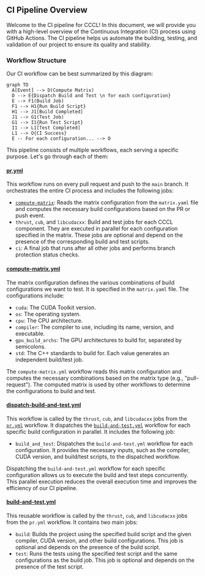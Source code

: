 ## CI Pipeline Overview

Welcome to the CI pipeline for CCCL! In this document, we will provide you with a high-level overview of the Continuous Integration (CI) process using GitHub Actions. The CI pipeline helps us automate the building, testing, and validation of our project to ensure its quality and stability.

### Workflow Structure

Our CI workflow can be best summarized by this diagram:

```mermaid
graph TD
  A[Event] --> D(Compute Matrix)
  D --> E{Dispatch Build and Test \n for each configuration}
  E --> F1(Build Job)
  F1 --> H1{Run Build Script}
  H1 --> J1[Build Completed]
  J1 --> G1(Test Job)
  G1 --> I1{Run Test Script}
  I1 --> L1[Test Completed]
  L1 --> O{CI Success}
  E -- For each configuration... --> O
```

This pipeline consists of multiple workflows, each serving a specific purpose. Let's go through each of them:

#### [pr.yml](.github/workflows/pr.yml)

This workflow runs on every pull request and push to the `main` branch. It orchestrates the entire CI process and includes the following jobs:

- [`compute-matrix`](#compute-matrix-yml): Reads the matrix configuration from the `matrix.yaml` file and computes the necessary build configurations based on the PR or push event.
- `thrust`, `cub`, and `libcudacxx`: Build and test jobs for each CCCL component. They are executed in parallel for each configuration specified in the matrix. These jobs are optional and depend on the presence of the corresponding build and test scripts.
- `ci`: A final job that runs after all other jobs and performs branch protection status checks.

#### [compute-matrix.yml](.github/workflows/compute-matrix.yml)

The matrix configuration defines the various combinations of build configurations we want to test. It is specified in the `matrix.yaml` file. The configurations include:

- `cuda`: The CUDA Toolkit version.
- `os`: The operating system.
- `cpu`: The CPU architecture.
- `compiler`: The compiler to use, including its name, version, and executable.
- `gpu_build_archs`: The GPU architectures to build for, separated by semicolons.
- `std`: The C++ standards to build for. Each value generates an independent build/test job.

The `compute-matrix.yml` workflow reads this matrix configuration and computes the necessary combinations based on the matrix type (e.g., "pull-request"). The computed matrix is used by other workflows to determine the configurations to build and test.

#### [dispatch-build-and-test.yml](#dispatch-build-and-test-yml)

This workflow is called by the `thrust`, `cub`, and `libcudacxx` jobs from the [`pr.yml`](#pr.yml) workflow. It dispatches the [`build-and-test.yml`](#build-and-test.yml) workflow for each specific build configuration in parallel. It includes the following job:

- `build_and_test`: Dispatches the `build-and-test.yml` workflow for each configuration. It provides the necessary inputs, such as the compiler, CUDA version, and build/test scripts, to the dispatched workflow.

Dispatching the `build-and-test.yml` workflow for each specific configuration allows us to execute the build and test steps concurrently. This parallel execution reduces the overall execution time and improves the efficiency of our CI pipeline.
#### [build-and-test.yml](.github/workflows/build-and-test.yml)

This reusable workflow is called by the `thrust`, `cub`, and `libcudacxx` jobs from the `pr.yml` workflow. It contains two main jobs:

- `build`: Builds the project using the specified build script and the given compiler, CUDA version, and other build configurations. This job is optional and depends on the presence of the build script.
- `test`: Runs the tests using the specified test script and the same configurations as the build job. This job is optional and depends on the presence of the test script.
